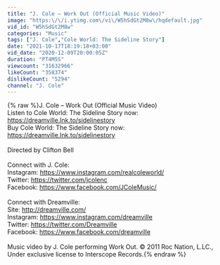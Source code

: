 ```yaml
---
title: "J. Cole – Work Out (Official Music Video)"
image: "https:\/\/i.ytimg.com\/vi\/W5hSdGt2M8w\/hqdefault.jpg"
vid_id: "W5hSdGt2M8w"
categories: "Music"
tags: ["J. Cole","Cole World: The Sideline Story"]
date: "2021-10-17T18:19:18+03:00"
vid_date: "2020-12-09T20:00:05Z"
duration: "PT4M5S"
viewcount: "31632966"
likeCount: "358374"
dislikeCount: "5294"
channel: "J. Cole"
---
```

{% raw %}J. Cole – Work Out (Official Music Video) <br />Listen to Cole World: The Sideline Story now: <a rel="nofollow" target="blank" href="https://dreamville.lnk.to/sidelinestory">https://dreamville.lnk.to/sidelinestory</a>  <br />Buy Cole World: The Sideline Story now: <a rel="nofollow" target="blank" href="https://dreamville.lnk.to/sidelinestory">https://dreamville.lnk.to/sidelinestory</a>   <br /><br />Directed by Clifton Bell  <br /><br />Connect with J. Cole: <br />Instagram: <a rel="nofollow" target="blank" href="https://www.instagram.com/realcoleworld/">https://www.instagram.com/realcoleworld/</a> <br />Twitter: <a rel="nofollow" target="blank" href="https://twitter.com/jcolenc">https://twitter.com/jcolenc</a> <br />Facebook: <a rel="nofollow" target="blank" href="https://www.facebook.com/JColeMusic/">https://www.facebook.com/JColeMusic/</a>   <br /><br />Connect with Dreamville: <br />Site: <a rel="nofollow" target="blank" href="http://dreamville.com/">http://dreamville.com/</a> <br />Instagram: <a rel="nofollow" target="blank" href="https://www.instagram.com/dreamville">https://www.instagram.com/dreamville</a> <br />Twitter: <a rel="nofollow" target="blank" href="https://twitter.com/Dreamville">https://twitter.com/Dreamville</a> <br />Facebook: <a rel="nofollow" target="blank" href="https://www.facebook.com/dreamville">https://www.facebook.com/dreamville</a>  <br /><br />Music video by J. Cole performing Work Out. © 2011 Roc Nation, L.LC., Under exclusive license to Interscope Records.{% endraw %}
